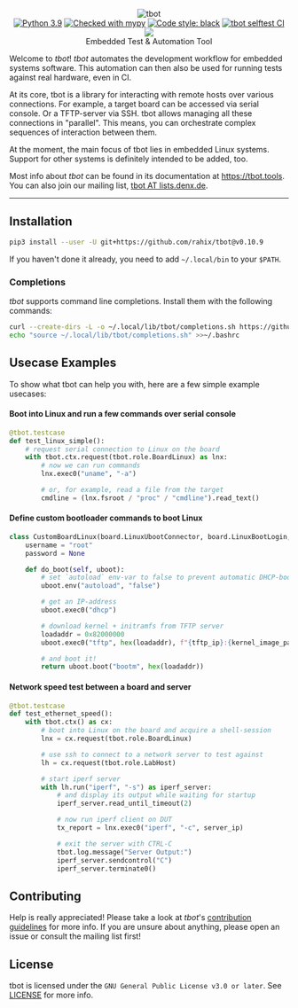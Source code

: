 <p align="center">
  <img src="Documentation/static/tbot-logo-header.png" alt="tbot" /><br />
  <a href="https://www.python.org/"><img src="https://img.shields.io/badge/python-3.9-blue.svg" alt="Python 3.9" /></a>
  <a href="http://mypy-lang.org/"><img src="http://www.mypy-lang.org/static/mypy_badge.svg" alt="Checked with mypy" /></a>
  <a href="https://github.com/ambv/black"><img src="https://img.shields.io/badge/code%20style-black-000000.svg" alt="Code style: black" /></a>
  <a href="https://github.com/Rahix/tbot/actions"><img src="https://github.com/Rahix/tbot/workflows/tbot%20selftest%20CI/badge.svg" alt="tbot selftest CI" /></a>
  <a href="https://codecov.io/gh/Rahix/tbot"><img src="https://codecov.io/gh/Rahix/tbot/graph/badge.svg?token=JkCGa8W3vM" /></a>
  <br />
  Embedded Test &amp; Automation Tool
</p>

Welcome to *tbot*!  *tbot* automates the development workflow for embedded
systems software.  This automation can then also be used for running tests
against real hardware, even in CI.

At its core, tbot is a library for interacting with remote hosts over various
connections.  For example, a target board can be accessed via serial console.
Or a TFTP-server via SSH.  tbot allows managing all these connections in
"parallel".  This means, you can orchestrate complex sequences of interaction
between them.

At the moment, the main focus of tbot lies in embedded Linux systems.  Support
for other systems is definitely intended to be added, too.

Most info about *tbot* can be found in its documentation at
<https://tbot.tools>.  You can also join our mailing list,
[tbot AT lists.denx.de](https://lists.denx.de/listinfo/tbot).

---

## Installation
```bash
pip3 install --user -U git+https://github.com/rahix/tbot@v0.10.9
```

If you haven't done it already, you need to add ``~/.local/bin`` to your ``$PATH``.


### Completions
*tbot* supports command line completions.  Install them with the following commands:

```bash
curl --create-dirs -L -o ~/.local/lib/tbot/completions.sh https://github.com/Rahix/tbot/raw/master/completions.sh
echo "source ~/.local/lib/tbot/completions.sh" >>~/.bashrc
```

## Usecase Examples
To show what tbot can help you with, here are a few simple example usecases:

#### Boot into Linux and run a few commands over serial console
```python
@tbot.testcase
def test_linux_simple():
    # request serial connection to Linux on the board
    with tbot.ctx.request(tbot.role.BoardLinux) as lnx:
        # now we can run commands
        lnx.exec0("uname", "-a")

        # or, for example, read a file from the target
        cmdline = (lnx.fsroot / "proc" / "cmdline").read_text()
```

#### Define custom bootloader commands to boot Linux
```python
class CustomBoardLinux(board.LinuxUbootConnector, board.LinuxBootLogin, linux.Bash):
    username = "root"
    password = None

    def do_boot(self, uboot):
        # set `autoload` env-var to false to prevent automatic DHCP-boot
        uboot.env("autoload", "false")

        # get an IP-address
        uboot.exec0("dhcp")

        # download kernel + initramfs from TFTP server
        loadaddr = 0x82000000
        uboot.exec0("tftp", hex(loadaddr), f"{tftp_ip}:{kernel_image_path}")

        # and boot it!
        return uboot.boot("bootm", hex(loadaddr))
```

#### Network speed test between a board and server
```python
@tbot.testcase
def test_ethernet_speed():
    with tbot.ctx() as cx:
        # boot into Linux on the board and acquire a shell-session
        lnx = cx.request(tbot.role.BoardLinux)

        # use ssh to connect to a network server to test against
        lh = cx.request(tbot.role.LabHost)

        # start iperf server
        with lh.run("iperf", "-s") as iperf_server:
            # and display its output while waiting for startup
            iperf_server.read_until_timeout(2)

            # now run iperf client on DUT
            tx_report = lnx.exec0("iperf", "-c", server_ip)

            # exit the server with CTRL-C
            tbot.log.message("Server Output:")
            iperf_server.sendcontrol("C")
            iperf_server.terminate0()
```

## Contributing
Help is really appreciated!  Please take a look at *tbot*'s [contribution
guidelines](CONTRIBUTING.md) for more info.  If you are unsure about anything,
please open an issue or consult the mailing list first!

## License
tbot is licensed under the `GNU General Public License v3.0 or later`.  See
[LICENSE](LICENSE) for more info.
